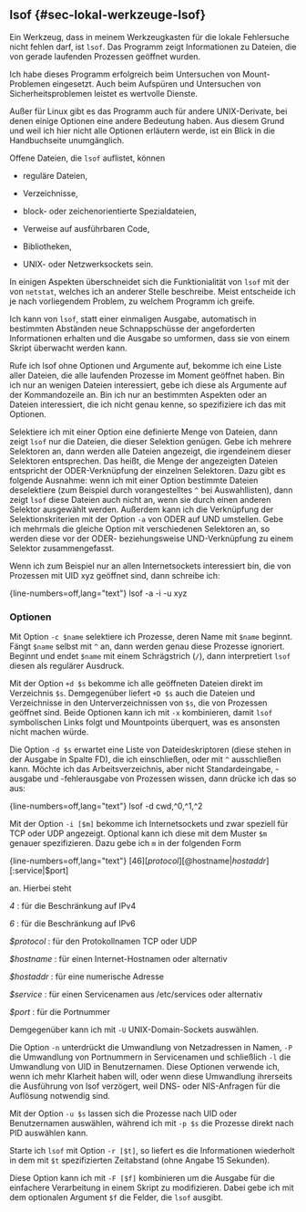 
## lsof {#sec-lokal-werkzeuge-lsof}

Ein Werkzeug, dass in meinem Werkzeugkasten für die lokale Fehlersuche nicht
fehlen darf, ist `lsof`.
Das Programm zeigt Informationen zu Dateien, die
von gerade laufenden Prozessen geöffnet wurden.

Ich habe dieses Programm erfolgreich beim Untersuchen von Mount-Problemen
eingesetzt.
Auch beim Aufspüren und Untersuchen von Sicherheitsproblemen leistet es
wertvolle Dienste.

Außer für Linux gibt es das Programm auch für andere UNIX-Derivate, bei
denen einige Optionen eine andere Bedeutung haben. Aus diesem Grund und weil
ich hier nicht alle Optionen erläutern werde, ist ein Blick in die
Handbuchseite unumgänglich.

Offene Dateien, die `lsof` auflistet, können

*   reguläre Dateien,

*   Verzeichnisse,

*   block- oder zeichenorientierte Spezialdateien,

*   Verweise auf ausführbaren Code,

*   Bibliotheken,

*   UNIX- oder Netzwerksockets sein.

In einigen Aspekten überschneidet sich die Funktionialität von `lsof` mit der
von `netstat`, welches ich an anderer Stelle beschreibe.
Meist entscheide ich je nach vorliegendem Problem, zu welchem
Programm ich greife.

Ich kann von `lsof`, statt einer einmaligen Ausgabe, automatisch in
bestimmten Abständen neue Schnappschüsse der angeforderten Informationen
erhalten und die Ausgabe so umformen, dass sie von einem Skript
überwacht werden kann.

Rufe ich lsof ohne Optionen und Argumente auf, bekomme ich eine Liste aller
Dateien, die alle laufenden Prozesse im Moment geöffnet haben. Bin ich nur
an wenigen Dateien interessiert, gebe ich diese als Argumente auf der
Kommandozeile an. Bin ich nur an bestimmten Aspekten oder an Dateien
interessiert, die ich nicht genau kenne, so spezifiziere ich das mit Optionen.
  
Selektiere ich mit einer Option eine definierte Menge von
Dateien, dann zeigt `lsof` nur die Dateien, die dieser Selektion genügen.
Gebe ich mehrere Selektoren an, dann werden alle Dateien
angezeigt, die irgendeinem dieser Selektoren entsprechen.
Das heißt, die Menge der angezeigten Dateien entspricht der
ODER-Verknüpfung der einzelnen Selektoren.
Dazu gibt es folgende Ausnahme: wenn ich mit einer Option
bestimmte Dateien deselektiere (zum Beispiel durch vorangestelltes `^`
bei Auswahllisten), dann zeigt `lsof` diese Dateien auch nicht an, wenn sie
durch einen anderen Selektor ausgewählt werden.
Außerdem kann ich die Verknüpfung
der Selektionskriterien mit der Option `-a` von ODER auf UND umstellen.
Gebe ich mehrmals die gleiche Option mit verschiedenen Selektoren an, so
werden diese vor der ODER- beziehungsweise UND-Verknüpfung zu einem Selektor
zusammengefasst.

Wenn ich zum Beispiel nur an allen Internetsockets interessiert bin, die von
Prozessen mit UID xyz geöffnet sind, dann schreibe ich:

{line-numbers=off,lang="text"}
    lsof -a -i -u xyz

### Optionen

Mit Option `-c $name` selektiere ich Prozesse, deren Name mit `$name`
beginnt. Fängt `$name` selbst mit `^` an, dann werden genau diese
Prozesse ignoriert. Beginnt und endet `$name` mit einem Schrägstrich
(`/`), dann interpretiert `lsof` diesen als regulärer Ausdruck.

Mit der Option `+d $s` bekomme ich alle geöffneten Dateien direkt im
Verzeichnis `$s`. Demgegenüber liefert `+D $s` auch die Dateien und
Verzeichnisse in den Unterverzeichnissen von `$s`, die von Prozessen
geöffnet sind. Beide Optionen kann ich mit `-x` kombinieren, damit `lsof`
symbolischen Links folgt und Mountpoints überquert, was es ansonsten
nicht machen würde.

Die Option `-d $s` erwartet eine Liste von Dateideskriptoren (diese
stehen in der Ausgabe in Spalte FD), die ich einschließen, oder mit `^`
ausschließen kann. Möchte ich das Arbeitsverzeichnis, aber nicht
Standardeingabe, -ausgabe und -fehlerausgabe von Prozessen wissen, dann
drücke ich das so aus:

{line-numbers=off,lang="text"}
    lsof -d cwd,^0,^1,^2


Mit der Option `-i [$m]` bekomme ich Internetsockets und zwar speziell
für TCP oder UDP angezeigt. Optional kann ich diese mit dem Muster `$m`
genauer spezifizieren.
Dazu gebe ich `m` in der folgenden Form

{line-numbers=off,lang="text"}
    [46][$protocol][@$hostname|$hostaddr][:$service|$port]
    
an. Hierbei steht

*4*
: für die Beschränkung auf IPv4

*6*
: für die Beschränkung auf IPv6

*$protocol*
: für den Protokollnamen TCP oder UDP

*$hostname*
: für einen Internet-Hostnamen oder alternativ

*$hostaddr*
: für eine numerische Adresse

*$service*
: für einen Servicenamen aus /etc/services oder alternativ

*$port*
: für die Portnummer

Demgegenüber kann ich mit `-U` UNIX-Domain-Sockets auswählen.

Die Option `-n` unterdrückt die Umwandlung von Netzadressen in Namen,
`-P` die Umwandlung von Portnummern in Servicenamen und schließlich
`-l` die Umwandlung von UID in Benutzernamen. Diese Optionen verwende
ich, wenn ich mehr Klarheit haben will, oder wenn diese Umwandlung
ihrerseits die Ausführung von lsof verzögert, weil DNS- oder NIS-Anfragen
für die Auflösung notwendig sind.

Mit der Option `-u $s` lassen sich die Prozesse nach UID oder
Benutzernamen auswählen, während ich mit `-p $s` die Prozesse direkt
nach PID auswählen kann.

Starte ich `lsof` mit Option `-r [$t]`, so liefert es die Informationen
wiederholt in dem mit `$t` spezifizierten Zeitabstand (ohne Angabe 15
Sekunden).

Diese Option kann ich mit `-F [$f]` kombinieren um die Ausgabe
für die einfachere Verarbeitung in einem Skript zu modifizieren.
Dabei gebe ich mit dem optionalen Argument `$f` die Felder, die `lsof`
ausgibt.
